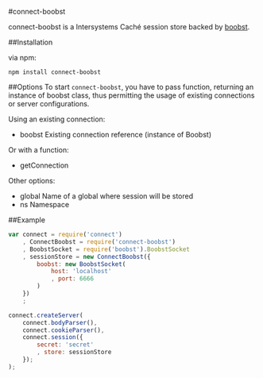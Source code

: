 #connect-boobst

connect-boobst is a Intersystems Caché session store backed by [boobst](https://github.com/agsh/boobst).

##Installation

via npm:

```
npm install connect-boobst
```

##Options
To start ```connect-boobst```, you have to pass function, returning an instance of boobst class, thus permitting the
usage of existing connections or server configurations.

Using an existing connection:
+ boobst Existing connection reference (instance of Boobst)

Or with a function:
+ getConnection

Other options:
+ global Name of a global where session will be stored
+ ns Namespace

##Example

``` Javascript
var connect = require('connect')
    , ConnectBoobst = require('connect-boobst')
    , BoobstSocket = require('boobst').BoobstSocket
    , sessionStore = new ConnectBoobst({
    	boobst: new BoobstSocket(
            host: 'localhost'
            , port: 6666
    	)
    })
    ;

connect.createServer(
    connect.bodyParser(),
    connect.cookieParser(),
    connect.session({
        secret: 'secret'
        , store: sessionStore
    });
);
```